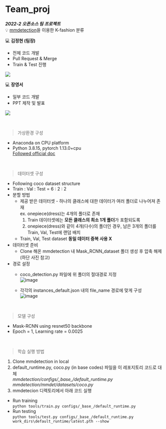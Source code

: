 # Team_proj
***2022-2 오픈소스 팀 프로젝트*** <br>
:bulb: <a href="https://github.com/open-mmlab/mmdetection">mmdetection</a>을 이용한 K-fashion 분류 
<br>

💻 __김정현 (팀장)__
* 전체 코드 개발
* Pull Request & Merge
* Train & Test 진행
<p><a href="https://github.com/Jhyunee"><img src="https://img.shields.io/badge/GitHub-181717?style=for-the-badge&logo=GitHub&logoColor=white"></a></p>

💻 __장영서__
* 일부 코드 개발
* PPT 제작 및 발표
<p><a href="https://github.com/j-ys"><img src="https://img.shields.io/badge/GitHub-181717?style=for-the-badge&logo=GitHub&logoColor=white"></a></p>
<br>

> 가상환경 구성
* Anaconda on CPU platform 
* Python 3.8.15, pytorch 1.13.0+cpu<br>
<a href="https://mmdetection.readthedocs.io/en/stable/get_started.html">Followed official doc</a>
<br>

> 데이터셋 구성
* Following coco dataset structure
* Train : Val : Test = 6 : 2 : 2
* 분할 방법
  - 제공 받은 데이터셋 - 하나의 클래스에 대한 데이터가 여러 폴더로 나누어져 존재<br>
    ex. onepiece(dress)는 4개의 폴더로 존재
    1. Train 데이터셋에는 **모든 클래스의 최소 1개 폴더**가 포함되도록
    2. onepiece(dress)와 같이 4개(다수)의 폴더인 경우, 남은 3개의 폴더를 Train, Val, Test에 랜덤 배치
  - Train, Val, Test dataset **동일 데이터 중복 사용 X**
* 데이터셋 준비
  - Clone 해온 mmdetection 내 Mask_RCNN_dataset 폴더 생성 후 압축 해제 (하단 사진 참고)
* 경로 설정
  - coco_detection.py 파일에 위 폴더의 절대경로 지정<br>
  ![image](https://user-images.githubusercontent.com/104143072/207796504-27d05890-836b-46ad-ac9e-17b0a38ad16a.png)<br>

  - 각각의 instances_default.json 내의 file_name 경로에 맞게 구성<br>
  ![image](https://user-images.githubusercontent.com/104143072/207796642-cfe4996e-dc05-48c2-a093-cdd1b84d324e.png)<br>
<br>

> 모델 구성
* Mask-RCNN using resnet50 backbone
* Epoch = 1, Learning rate = 0.0025
<br>

> 학습 실행 방법 <br> 
1. Clone mmdetection in local
2. default_runtime.py, coco.py (in base codes) 파일을 이 레포지토리 코드로 대체<br>
_mmdetection/configs/\_base\_/default_runtime.py_<br>
_mmdetection/mmdet/datasets/coco.py_<br>
3. mmdetecion 디렉토리에서 아래 코드 실행

* Run training <br> 
` python tools/train.py configs/_base_/default_runtime.py `<br>
* Run testing <br> 
` python tools/test.py configs/_base_/default_runtime.py work_dirs\default_runtime/latest.pth --show `
